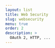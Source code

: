 ```yaml
---
layout: list
title: Web Security
slug: websecurity
menu: true
order: 2
description: >
  OAuth 2, HTTP, ...
---
```

